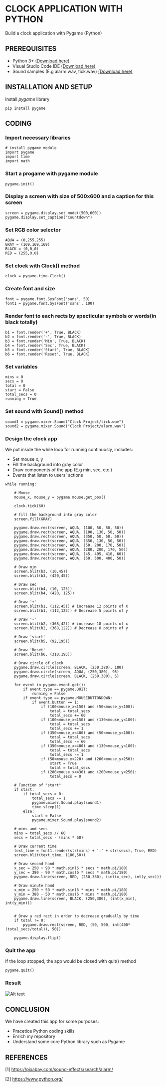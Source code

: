 # CLOCK APPLICATION WITH PYTHON
Build a clock application with Pygame (Python)

## PREREQUISITES
<ul>
    <li>Python 3+ 
        <a href="https://www.python.org/">(Download here)</a>
    </li>
    <li>Visual Studio Code IDE
        <a href="https://code.visualstudio.com/">(Download here)</a>
    </li>
    <li>Sound samples (E.g alarm.wav, tick.wav)
        <a href="https://pixabay.com/sound-effects/search/alarm/">(Download here)</a>
    </li>
</ul>

## INSTALLATION AND SETUP
Install <i>pygame</i> library

```
pip install pygame
```

## CODING
### Import necessary libraries
```
# install pygame module
import pygame
import time
import math
```

### Start a progame with pygame module
```
pygame.init()
```

### Display a screen with size of 500x600 and a caption for this screen
```
screen = pygame.display.set_mode((500,600))
pygame.display.set_caption("Countdown")
```

### Set RGB color selector
```
AQUA = (0,255,255)
GRAY = (169,169,169)
BLACK = (0,0,0)
RED = (255,0,0)
```

### Set clock with Clock() method
```
clock = pygame.time.Clock()
```

### Create font and size
```
font = pygame.font.SysFont('sans', 50)
font1 = pygame.font.SysFont('sans', 100)
```

### Render font to each rects by specticular symbols or words(in black totally)
```
b1 = font.render('+', True, BLACK)
b2 = font.render('-', True, BLACK)
b3 = font.render('Min', True, BLACK)
b4 = font.render('Sec', True, BLACK)
b5 = font.render('Start', True, BLACK)
b6 = font.render('Reset', True, BLACK)
```

### Set variables
```
mins = 0
secs = 0
total = 0
start = False
total_secs = 0
running = True
```

### Set sound with Sound() method
```
sound1 = pygame.mixer.Sound("Clock Project/tick.wav")
sound2 = pygame.mixer.Sound("Clock Project/alarm.wav")
```

### Design the clock app
We put inside the while loop for running continuosly, includes:
<ul>
    <li>Set mouse x, y</li>
    <li>Fill the background into gray color</li>
    <li>Draw components of the app (E.g min, sec, etc.)</li>
    <li>Events that listen to users' actions</li>
</ul>

```
while running:

	# Mouse 
	mouse_x, mouse_y = pygame.mouse.get_pos()

	clock.tick(60)

	# fill the background into gray color
	screen.fill(GRAY)

	pygame.draw.rect(screen, AQUA, (100, 50, 50, 50))
	pygame.draw.rect(screen, AQUA, (100, 130, 50, 50))
	pygame.draw.rect(screen, AQUA, (350, 50, 50, 50))
	pygame.draw.rect(screen, AQUA, (350, 130, 50, 50))
	pygame.draw.rect(screen, AQUA, (50, 200, 170, 50))
	pygame.draw.rect(screen, AQUA, (280, 200, 170, 50))
	pygame.draw.rect(screen, AQUA, (45, 495, 410, 60))
	pygame.draw.rect(screen, AQUA, (50, 500, 400, 50))

	# Draw min
	screen.blit(b3, (10,45))
	screen.blit(b3, (420,45))

	# Draw sec
	screen.blit(b4, (10, 125))
	screen.blit(b4, (420, 125))

	# Draw '+'
	screen.blit(b1, (112,45)) # increase 12 points of X 
	screen.blit(b1, (112,125)) # Decrease 5 points of y

	# Draw '-'
	screen.blit(b2, (368,42)) # increase 18 points of x
	screen.blit(b2, (368,122)) # Decrease 8 points of y

	# Draw 'start'
	screen.blit(b5, (92,195))

	# Draw 'Reset'
	screen.blit(b6, (310,195))

	# Draw circle of clock
	pygame.draw.circle(screen, BLACK, (250,380), 100)
	pygame.draw.circle(screen, AQUA, (250,380), 95)
	pygame.draw.circle(screen, BLACK, (250,380), 5)

	for event in pygame.event.get():
		if event.type == pygame.QUIT:
			running = False
		if event.type == pygame.MOUSEBUTTONDOWN:
			if event.button == 1:
				if (100<mouse_x<150) and (50<mouse_y<100):
					total = total_secs
					total_secs += 60
				if (100<mouse_x<150) and (130<mouse_y<180):
					total = total_secs
					total_secs += 1
				if (350<mouse_x<400) and (50<mouse_y<100):
					total = total_secs
					total_secs -= 60
				if (350<mouse_x<400) and (130<mouse_y<180):
					total = total_secs
					total_secs -= 1
				if (50<mouse_x<220) and (200<mouse_y<250):
					start = True
					total = total_secs
				if (280<mouse_x<430) and (200<mouse_y<250):
					total_secs = 0

	# Function of "start"
	if start:
		if total_secs > 0:
			total_secs -= 1
			pygame.mixer.Sound.play(sound1)
			time.sleep(1) 
		else:
			start = False
			pygame.mixer.Sound.play(sound2)

	# mins and secs
	mins = total_secs // 60
	secs = total_secs - (mins * 60)

	# Draw current time
	text_time = font1.render(str(mins) + ':' + str(secs), True, RED)
	screen.blit(text_time, (180,50))
	
	# Draw second hand
	x_sec = 250 + 90 * math.sin(6 * secs * math.pi/180) 
	y_sec = 380 - 90 * math.cos(6 * secs * math.pi/180)
	pygame.draw.line(screen, RED, (250,380), (int(x_sec), int(y_sec)))

	# Draw minute hand
	x_min = 250 + 50 * math.sin(6 * mins * math.pi/180) 
	y_min = 380 - 50 * math.cos(6 * mins * math.pi/180)
	pygame.draw.line(screen, BLACK, (250,380), (int(x_min), int(y_min)))


	# Draw a red rect in order to decrease gradually by time
	if total != 0:
		pygame.draw.rect(screen, RED, (50, 500, int(400*(total_secs/total)), 50))

	pygame.display.flip()
```

### Quit the app
If the loop stopped, the app would be closed with quit() method
```
pygame.quit()
```

### Result

![Alt text](images/clock_app_result.png)

## CONCLUSION
We have created this app for some purposes:
<ul>
    <li>Pracetice Python coding skills</li>
    <li>Enrich my repository</li>
    <li>Understand some core Python library such as Pygame</li>
</ul>

## REFERENCES
[1] https://pixabay.com/sound-effects/search/alarm/

[2] https://www.python.org/